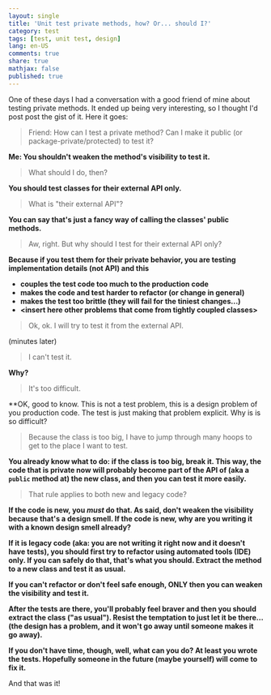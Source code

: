 ```yaml
---
layout: single
title: 'Unit test private methods, how? Or... should I?'
category: test
tags: [test, unit test, design]
lang: en-US
comments: true
share: true
mathjax: false
published: true
---
```


One of these days I had a conversation with a good friend of mine about testing private methods. It ended up being very interesting, so I thought I'd post post the gist of it. Here it goes:

> Friend: How can I test a private method? Can I make it public (or package-private/protected) to test it?

**Me: You shouldn't weaken the method's visibility to test it.**

> What should I do, then?

**You should test classes for their external API only.**

> What is "their external API"?

**You can say that's just a fancy way of calling the classes' public methods.**

> Aw, right. But why should I test for their external API only?

**Because if you test them for their private behavior, you are testing implementation details (not API) and this**

  - **couples the test code too much to the production code**
  - **makes the code and test harder to refactor (or change in general)**
  - **makes the test too brittle (they will fail for the tiniest changes...)**
  - **\<insert here other problems that come from tightly coupled classes\>**

> Ok, ok. I will try to test it from the external API.

(minutes later)

> I can't test it.

**Why?**

> It's too difficult.

**OK, good to know. This is not a test problem, this is a design problem of you production code. The test
is just making that problem explicit. Why is is so difficult?

> Because the class is too big, I have to jump through many hoops to get to the place I want to test.

**You already know what to do: if the class is too big, break it. This way, the code that is private now
will probably become part of the API of (aka a `public` method at) the new class, and then you can test it more easily.**

> That rule applies to both new and legacy code?

**If the code is new, you *must* do that. As said, don't weaken the visibility because that's a design smell. If the code
is new, why are you writing it with a known design smell already?**

**If it is legacy code (aka: you are not writing it right now and it doesn't have tests), you should first try to refactor using
automated tools (IDE) only. If you can safely do that, that's what you should. Extract the method to a new class and test it as usual.**

**If you can't refactor or don't feel safe enough, ONLY then you can weaken the visibility and test it.**

**After the tests are there, you'll probably feel braver and then you should extract the class ("as usual"). Resist the temptation to just let it be there... (the design has a problem, and it won't go away until someone makes it go away).**

**If you don't have time, though, well, what can you do? At least you wrote the tests. Hopefully someone in the future (maybe yourself) will come to fix it.**


And that was it!
